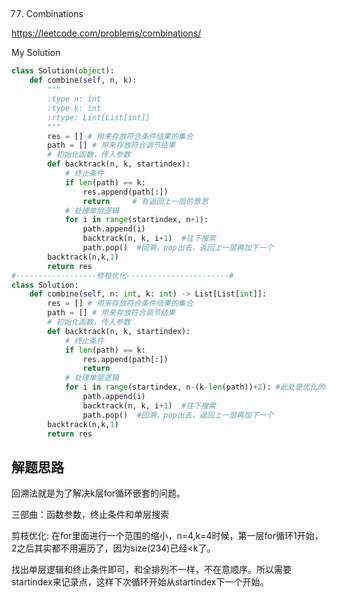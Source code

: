 ## 
77. Combinations

https://leetcode.com/problems/combinations/

My Solution

```python
class Solution(object):
    def combine(self, n, k):
        """
        :type n: int
        :type k: int
        :rtype: List[List[int]]
        """
        res = [] # 用来存放符合条件结果的集合
        path = [] # 用来存放符合调节结果
        # 初始化函数，传入参数
        def backtrack(n, k, startindex):
            # 终止条件
            if len(path) == k:
                res.append(path[:])
                return     # 有返回上一层的意思
            # 处理单层逻辑
            for i in range(startindex, n+1):
                path.append(i)
                backtrack(n, k, i+1)  #往下搜索
                path.pop()  #回溯，pop出去，返回上一层再加下一个
        backtrack(n,k,1)
        return res
#------------------修枝优化-----------------------#
class Solution:
    def combine(self, n: int, k: int) -> List[List[int]]:
        res = [] # 用来存放符合条件结果的集合
        path = [] # 用来存放符合调节结果
        # 初始化函数，传入参数
        def backtrack(n, k, startindex):
            # 终止条件
            if len(path) == k:
                res.append(path[:])
                return
            # 处理单层逻辑
            for i in range(startindex, n-(k-len(path))+2): #此处是优化的地方，len(path)=现在长度,k-len(path)=还需要的长度,n-(k-len(path))=最多可以遍历到哪
                path.append(i)
                backtrack(n, k, i+1)  #往下搜索
                path.pop()  #回溯，pop出去，返回上一层再加下一个
        backtrack(n,k,1)
        return res        
```
## 解题思路
回溯法就是为了解决k层for循环嵌套的问题。

三部曲：函数参数，终止条件和单层搜索

剪枝优化: 在for里面进行一个范围的缩小，n=4,k=4时候，第一层for循环1开始，2之后其实都不用遍历了，因为size(234)已经<k了。

找出单层逻辑和终止条件即可，和全排列不一样，不在意顺序。所以需要startindex来记录点，这样下次循环开始从startindex下一个开始。
